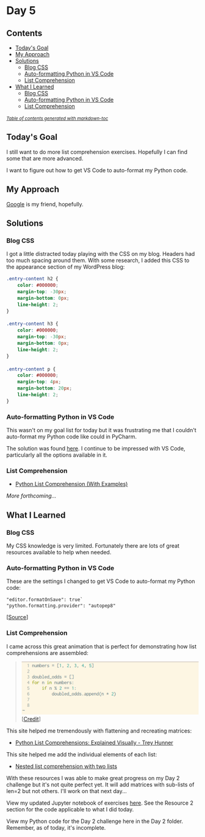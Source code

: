 # Day 5

## Contents

- [Today's Goal](#today-s-goal)
- [My Approach](#my-approach)
- [Solutions](#solutions)
  * [Blog CSS](#blog-css)
  * [Auto-formatting Python in VS Code](#auto-formatting-python-in-vs-code)
  * [List Comprehension](#list-comprehension)
- [What I Learned](#what-i-learned)
  * [Blog CSS](#blog-css-1)
  * [Auto-formatting Python in VS Code](#auto-formatting-python-in-vs-code-1)
  * [List Comprehension](#list-comprehension-1)

<small><i><a href='http://ecotrust-canada.github.io/markdown-toc/'>Table of contents generated with markdown-toc</a></i></small>


## Today's Goal

I still want to do more list comprehension exercises. Hopefully I can find some that are more advanced.

I want to figure out how to get VS Code to auto-format my Python code.

## My Approach

[Google](https://www.google.com/search?hl=en&as_q=list+comprehension++python&as_epq=&as_oq=challenges+exercises) is my friend, hopefully.

## Solutions

### Blog CSS

I got a little distracted today playing with the CSS on my blog. Headers had too much spacing around them. With some research, I added this CSS to the appearance section of my WordPress blog:

```css
.entry-content h2 {
    color: #000000;
	margin-top: -30px;
	margin-bottom: 0px;
    line-height: 2;
}

.entry-content h3 {
    color: #000000;
	margin-top: -30px;
	margin-bottom: 0px;
    line-height: 2;
}

.entry-content p {
    color: #000000;
	margin-top: 4px;
	margin-bottom: 20px;
    line-height: 2;
}
```

### Auto-formatting Python in VS Code

This wasn't on my goal list for today but it was frustrating me that I couldn't auto-format my Python code like could in PyCharm.

The solution was found [here](https://donjayamanne.github.io/pythonVSCodeDocs/docs/formatting/). I continue to be impressed with VS Code, particularly all the options available in it. 

### List Comprehension

- [Python List Comprehension (With Examples)](https://www.programiz.com/python-programming/list-comprehension)

*More forthcoming...*

## What I Learned

### Blog CSS

My CSS knowledge is very limited. Fortunately there are lots of great resources available to help when needed.

### Auto-formatting Python in VS Code

These are the settings I changed to get VS Code to auto-format my Python code:

```
"editor.formatOnSave": true`
"python.formatting.provider": "autopep8"
```
[[Source](https://donjayamanne.github.io/pythonVSCodeDocs/docs/formatting/)]

### List Comprehension

I came across this great animation that is perfect for demonstrating how list comprehensions are assembled:

> ![list comprehension](list-comprehension-condition.gif)
<br>[[Credit](https://treyhunner.com/2015/12/python-list-comprehensions-now-in-color/)]

This site helped me tremendously with flattening and recreating matrices:

- [Python List Comprehensions: Explained Visually - Trey Hunner](https://treyhunner.com/2015/12/python-list-comprehensions-now-in-color/)

This site helped me add the individual elements of each list:

- [Nested list comprehension with two lists](https://stackoverflow.com/questions/16568056/nested-list-comprehension-with-two-lists)

With these resources I was able to make great progress on my Day 2 challenge but it's not quite perfect yet. It will add matrices with sub-lists of len=2 but not others. I'll work on that next day...

View my updated Jupyter notebook of exercises [here](https://colab.research.google.com/drive/1fbmH9yDS5fzFcxEZMnUzmb3qCqGQoaEv). See the Resource 2 section for the code applicable to what I did today.

View my Python code for the Day 2 challenge here in the Day 2 folder. Remember, as of today, it's incomplete.

